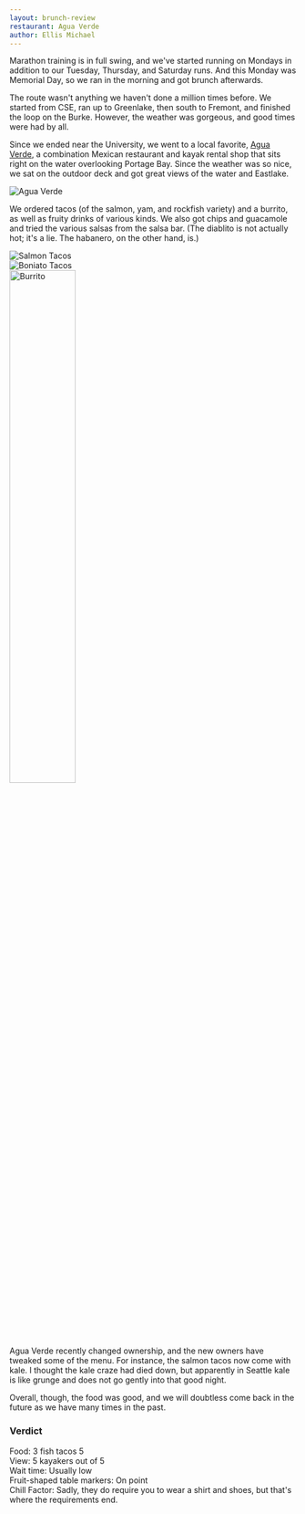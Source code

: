 ```yaml
---
layout: brunch-review
restaurant: Agua Verde
author: Ellis Michael
---
```


Marathon training is in full swing, and we've started running on Mondays in
addition to our Tuesday, Thursday, and Saturday runs. And this Monday was
Memorial Day, so we ran in the morning and got brunch afterwards.

The route wasn't anything we haven't done a million times before. We started
from CSE, ran up to Greenlake, then south to Fremont, and finished the loop on
the Burke. However, the weather was gorgeous, and good times were had by all.

Since we ended near the University, we went to a local favorite,
[Agua Verde][agua-verde-web], a combination Mexican restaurant and kayak rental
shop that sits right on the water overlooking Portage Bay. Since the weather was
so nice, we sat on the outdoor deck and got great views of the water and
Eastlake.

![Agua Verde][agua-verde]

We ordered tacos (of the salmon, yam, and rockfish variety) and a burrito, as
well as fruity drinks of various kinds. We also got chips and guacamole and
tried the various salsas from the salsa bar. (The diablito is not actually hot;
it's a lie. The habanero, on the other hand, is.)

<div class="row">
  <div class="column">
    <img src="/img/brunch-reviews/agua-verde/salmon-tacos.jpg" alt="Salmon Tacos">
  </div>
  <div class="column">
    <img src="/img/brunch-reviews/agua-verde/boniato-tacos.jpg" alt="Boniato Tacos">
  </div>
</div>
<div class="row">
  <img src="/img/brunch-reviews/agua-verde/burrito.jpg" alt="Burrito" width="48%">
</div>

Agua Verde recently changed ownership, and the new owners have tweaked some of
the menu. For instance, the salmon tacos now come with kale. I thought the kale
craze had died down, but apparently in Seattle kale is like grunge and does not
go gently into that good night.

Overall, though, the food was good, and we will doubtless come back in the
future as we have many times in the past.

### Verdict

Food: 3 fish tacos 5  
View: 5 kayakers out of 5  
Wait time: Usually low  
Fruit-shaped table markers: On point  
Chill Factor: Sadly, they do require you to wear a shirt and shoes, but that's
              where the requirements end.

[agua-verde-web]: http://aguaverde.com/
[agua-verde]:  /img/brunch-reviews/agua-verde/agua-verde.jpg
